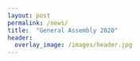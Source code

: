 ```yaml
---
layout: post
permalink: /news/
title:  "General Assembly 2020"
header:
  overlay_image: /images/header.jpg
---
```


<img src="{{ site.url }}{{ site.baseurl }}/images/news/GA042020.png" alt="" class="full">



